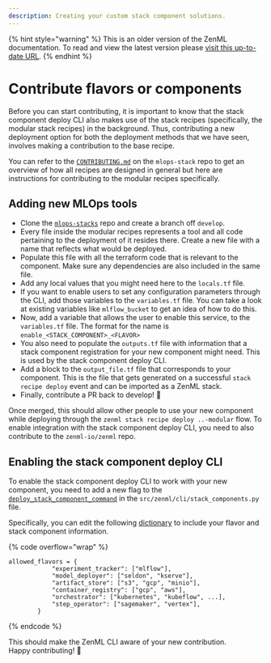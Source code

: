 ```yaml
---
description: Creating your custom stack component solutions.
---
```


{% hint style="warning" %}
This is an older version of the ZenML documentation. To read and view the latest version please [visit this up-to-date URL](https://docs.zenml.io).
{% endhint %}


# Contribute flavors or components

Before you can start contributing, it is important to know that the stack component deploy CLI also makes use of the
stack recipes (specifically, the modular stack recipes) in the background. Thus, contributing a new deployment option
for both the deployment methods that we have seen, involves making a contribution to the base recipe.

You can refer to the [`CONTRIBUTING.md`](https://github.com/zenml-io/mlops-stacks/blob/main/CONTRIBUTING.md) on
the `mlops-stack` repo to get an overview of how all recipes are designed in general but here are instructions for
contributing to the modular recipes specifically.

## Adding new MLOps tools

* Clone the [`mlops-stacks`](https://github.com/zenml-io/mlops-stacks) repo and create a branch off `develop`.&#x20;
* Every file inside the modular recipes represents a tool and all code pertaining to the deployment of it resides there.
  Create a new file with a name that reflects what would be deployed.
* Populate this file with all the terraform code that is relevant to the component. Make sure any dependencies are also
  included in the same file.
* Add any local values that you might need here to the `locals.tf` file.
* If you want to enable users to set any configuration parameters through the CLI, add those variables to
  the `variables.tf` file. You can take a look at existing variables like `mlflow_bucket` to get an idea of how to do
  this.
* Now, add a variable that allows the user to enable this service, to the `variables.tf` file. The format for the name
  is `enable_<STACK_COMPONENT>_<FLAVOR>`
* You also need to populate the `outputs.tf` file with information that a stack component registration for your new
  component might need. This is used by the stack component deploy CLI.
* Add a block to the `output_file.tf` file that corresponds to your component. This is the file that gets generated on a
  successful `stack recipe deploy` event and can be imported as a ZenML stack.
* Finally, contribute a PR back to develop! 🥳

Once merged, this should allow other people to use your new component while deploying through
the `zenml stack recipe deploy ..-modular` flow. To enable integration with the stack component deploy CLI, you need to
also contribute to the `zenml-io/zenml` repo.

## Enabling the stack component deploy CLI

To enable the stack component deploy CLI to work with your new component, you need to add a new flag to
the [`deploy_stack_component_command`](https://github.com/zenml-io/zenml/blob/6265248f7c268deb2ac6d5a268763a9d287ac845/src/zenml/cli/stack\_components.py#L1114)
in the `src/zenml/cli/stack_components.py` file.

Specifically, you can edit the
following [dictionary](https://github.com/zenml-io/zenml/blob/6265248f7c268deb2ac6d5a268763a9d287ac845/src/zenml/cli/stack\_components.py#L1114)
to include your flavor and stack component information.

{% code overflow="wrap" %}

```
allowed_flavors = {
            "experiment_tracker": ["mlflow"],
            "model_deployer": ["seldon", "kserve"],
            "artifact_store": ["s3", "gcp", "minio"],
            "container_registry": ["gcp", "aws"],
            "orchestrator": ["kubernetes", "kubeflow", ...],
            "step_operator": ["sagemaker", "vertex"],
        }
```

{% endcode %}

This should make the ZenML CLI aware of your new contribution. \
Happy contributing! 🥰
